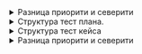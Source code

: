 <details>
<summary>Разница приорити и северити</summary>
<br>
Серьезность (Severity) - это атрибут, характеризующий влияние дефекта на работоспособность приложения. Приоритет (Priority) - это атрибут, указывающий на очередность выполнения задачи или устранения дефекта. Можно сказать, что это инструмент менеджера по планированию работ.
</details>

<details>
<summary>Структура тест плана.</summary>
<br>
1. Що необхідно протестувати?


2. Як буде проводитися тестування?


3. Коли буде проводитися тестування?


4. Критерії початку тестування


5. Критерії закінчення тестування:
</details>

<details>
<summary>Структура тест кейса</summary>
<br>
PreConditions	
Test Case Description
PostConditions
</details>

<details>
<summary>Разница приорити и северити</summary>
<br>
1. Тестирование Классами Эквивалентности (Equivalence Class Testing).
Тестовые данные разбиваются на определенные классы допустимых значений. В рамках каждого класса выполнение теста с любым значением тестовых данных приводит к эквивалентному результату. После определения классов необходимо выполнить хотя бы один тест в каждом классе.

Продемонстрируем это на конкретном примере. Представим, что мы тестируем модуль для HR, который определяет возможность принятия на работу кандидата в зависимости от его возраста. Установлены следующие условия отбора:
при возрасте от 0 до 16 лет – не нанимать;
при возрасте от 16 до 18 лет – можно нанять только на part time;
при возрасте от 18 до 55 лет – можно нанять на full time;
при возрасте от 55 до 99 лет – не нанимать.
Стоит ли проверять каждое значение? Более разумным видится тестирование диапазона каждого условия. Собственно, это и есть наши классы эквивалентности:
класс эквивалентности NO: 0-16;
класс эквивалентности PART: 17-18;
класс эквивалентности FULL: 19-55;
класс эквивалентности NO: 56-99.
Как уже было указано, после определения классов эквивалентности мы должны выполнить тест с любым значением из диапазона класса. Таким образом, у нас остается только 4 позитивных тест-кейса вместо первоначальных 100 (0-99), например:
10 – не нанимать;
17 – нанимать на неполный день;
40 – нанимать на полный день;
80 – не нанимать.
2. Тестирование Граничных Значений (Boundary Value Testing).
Эта техника основана на том факте, что одним из самых слабых мест любого программного продукта является область граничных значений. Для начала выбираются диапазоны значений – как правило, это классы эквивалентности. Затем определяются границы диапазонов. На каждую из границ создается 3 тест-кейса: первый проверяет значение границы, второй – значение ниже границы, третий – значение выше границы.

Нужно помнить, что «выше» и «ниже» – понятия относительные. Например, если мы говорим о границе 6$, то значение «ниже» будет 5$, а значение «выше» – 7$. Если речь идет о границе 6.00$, то значение «ниже» будет 5.99$, а значение «выше» – 6.01$. Не исключено, что значение «ниже» или «выше» границы может быть другим классом эквивалентности, уже охваченным нами. В этом случае нет смысла создавать дубликаты тест-кейсов.

Вернемся к примеру, рассмотренному нами в технике классов эквивалентности:
при возрасте от 0 до 16 лет – не нанимать;
при возрасте от 16 до 18 лет – можно нанять только на part time;
при возрасте от 18 до 55 лет – можно нанять на full time;
при возрасте от 55 до 99 лет – не нанимать.
Представим, что соответствующий код выглядит так:

If (applicantAge >= 0 && applicantAge <=16)
hireStatus="NO";
If (applicantAge >= 16 && applicantAge <=17)
hireStatus="PART";
If (applicantAge >= 18 && applicantAge <=54)
hireStatus="FULL";
If (applicantAge >= 55 && applicantAge <=99)
hireStatus="NO";

При предварительной оценке границ диапазонов требований сразу видна ошибка – диапазоны пересекаются, накладываются. По сути, условие должно быть записано по-другому:
при возрасте от 0 до 15 лет – не нанимать;
при возрасте от 16 до 17 лет – можно нанять только на part time;
при возрасте от 18 до 54 лет – можно нанять на full time;
при возрасте от 55 до 99 лет – не нанимать.
В итоге корректный код должен выглядеть следующим образом:

If (applicantAge >= 0 && applicantAge <=15)
hireStatus="NO";
If (applicantAge >= 16 && applicantAge <=17)
hireStatus="PART";
If (applicantAge >= 18 && applicantAge <=54)
hireStatus="FULL";
If (applicantAge >= 55 && applicantAge <=99)
hireStatus="NO";

Таким образом, набор значений, для которых будут составлены тесты, будет выглядеть так: {-1, 0, 1}, {15, 16, 17}, {17, 18, 19}, {54, 55, 56}, {98, 99, 100}.

3. Таблица Принятия Решений (Decision Table Testing).
Таблицы решений – это удобный инструмент для фиксирования требований и описания функциональности приложения. Таблицами очень удобно описывать бизнес-логику приложения, и они могут служить отличной основой для создания тест-кейсов.

Таблицы решений описывают логику приложения, основываясь на условиях системы, характеризующих ее состояния. Каждая таблица должна описывать одно состояние системы. Шаблон таблицы решений следующий:

По клику на картинку откроется полная версия.
 
Для наглядности обратимся к примерам. Допустим, нам необходимо протестировать приложение, которое вычисляет скидку на страхование автомобилей в зависимости от того, был ли водитель хорошим студентом и состоит ли он в браке. Начнем с выявления условий:

По клику на картинку откроется полная версия.
 
Получаем:
Если водитель был примерным студентом и при этом еще и женат, то ему предоставляется скидка $60.
В случае, когда водитель женат, но студентом он был так себе, то ему предоставляется скидка $50.
Если же он не женат, но был хорошим студентом, то ему предоставляется скидка $40.
В случае, когда человек не женат и не был хорошим студентом, ему предоставляется скидка $30.
Предоставление скидки в зависимости от комбинации условий и будет нашим действием в приложении. Сведем описанные условия в таблицу:

По клику на картинку откроется полная версия.
 
После этого нам следует составить хотя бы по одному тест-кейсу для каждого из предполагаемых тестов.

4. Тестирование Состояний и Переходов (State-Transition Testing).

Система переходит в то или иное состояние в зависимости от того, какие операции над нею выполняются. Для наглядности возьмем классический пример покупки авиабилетов:

Состояние (state, представленное в виде круга на диаграмме) – это состояние приложения, в котором оно ожидает одно или более событий. Состояние помнит входные данные, полученные до этого, и показывает, как приложение будет реагировать на полученные события. События могут вызывать смену состояния и/или инициировать действия.
Переход (transition, представлено в виде стрелки на диаграмме) – это преобразование одного состояния в другое, происходящее по событию.
Событие (event, представленное ярлыком над стрелкой) – это что-то, что заставляет приложение поменять свое состояние. События могут поступать извне приложения, через интерфейс самого приложения. Само приложение также может генерировать события (например, событие «истек таймер»). Когда происходит событие, приложение может поменять (или не поменять) состояние и выполнить (или не выполнить) действие. События могут иметь параметры (например, событие «Оплата» может иметь параметры «Наличные деньги», «Чек», «Приходная карта» или «Кредитная карта»).
Действие (action, представлено после «/» в ярлыке над переходом) инициируется сменой состояния («напечатать билет», «показать на экране» и др.). Обычно действия создают что-то, что является выходными/возвращаемыми данными системы. Действия возникают при переходах, сами по себе состояния пассивны.
Точка входа обозначается черным кружком.
Точка выхода показывается на диаграмме в виде мишени.
Все начинается с точки входа. Мы (клиенты) предоставляем авиакомпании информацию для бронирования. Служащий авиакомпании является интерфейсом между нами и системой бронирования авиабилетов. Он использует предоставленную нами информацию для создания бронирования. После этого наше бронирование находится в состоянии «Создано». После создания бронирования система также запускает таймер. Если время таймера истекает, а забронированный билет еще не оплачен, то система автоматически снимает бронь.

Каждое действие, выполненное над билетом, и соответствующее состояние (отмена бронирования пользователем, оплата билета, получение билета на руки, и т. д.) отображаются в блок-схеме. На основании полученной схемы составляется набор тестов, в котором хотя бы раз проверяются все переходы.

Некоторым исследователям представляется более удобным свести весь процесс в таблицу состояний и переходов. Конечно, таблица не так наглядна, как схема, но зато она получается более полной и систематизированной, так как определяет все возможные State-Transition варианты, а не только валидные.

5. Метод Парного Тестирования (Pairwise testing).
Метод парного тестирования основан на следующей идее: подавляющее большинство багов выявляется тестом, проверяющим либо один параметр, либо сочетание двух. Ошибки, причиной которых явились комбинации трех и более параметров, как правило, значительно менее критичны.

Допустим, что мы имеем систему, которая зависит от нескольких входных параметров. Да, мы можем проверить все возможные варианты сочетания этих параметров. Но даже для случая, когда каждый из 10 параметров имеет всего два значения (Вкл/Выкл), мы получаем 210 = 1024 комбинаций! Используя метод парного тестирования, мы не тестируем все возможные сочетания входных параметров, а составляем тестовые наборы так, чтобы каждое значение параметра хотя бы один раз сочеталось с каждым значением остальных тестируемых параметров. Таким образом, метод существенно сокращает количество тестов, а значит, и время тестирования.

Но изюминка метода не в том, чтобы перебрать все возможные пары параметров, а в том, чтобы подобрать пары, обеспечивающие максимально эффективную проверку при минимальном количестве выполняемых тестов. С этой задачей помогают справиться математические методы, называемые ортогональными таблицами. Также существует ряд инструментов, которые помогают автоматизировать этот процесс (например, AllPairs).

6. Доменный анализ (Domain Analysis Testing).
Это техника основана на разбиении диапазона возможных значений переменной (или переменных) на поддиапазоны (или домены), с последующим выбором одного или нескольких значений из каждого домена для тестирования. Во многом доменное тестирование пересекается с известными нам техниками разбиения на классы эквивалентности и анализа граничных значений. Но доменное тестирование не ограничивается перечисленными техниками. Оно включает в себя как анализ зависимостей между переменными, так и поиск тех значений переменных, которые несут в себе большой риск (не только на границах).

7. Сценарий использования (Use Case Testing).
Use Case описывает сценарий взаимодействия двух и более участников (как правило – пользователя и системы). Пользователем может выступать как человек, так и другая система. Для тестировщиков Use Case являются отличной базой для формирования тестовых сценариев (тест-кейсов), так как они описывают, в каком контексте должно производиться каждое действие пользователя. Use Case, по умолчанию, являются тестируемыми требованиями, так как в них всегда указана цель, которой нужно достигнуть, и шаги, которые надо для этого воспроизвести.
</details>
